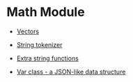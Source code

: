 Math Module
=================


* [Vectors](md_doc_markdown_tutorial-math-vectors.html)

* [String tokenizer](md_doc_markdown_tutorial-math-tokenizer.html)

* [Extra string functions](md_doc_markdown_tutorial-math-stringmath.html)

* [Var class - a JSON-like data structure](md_doc_markdown_tutorial-math-var.html) 




